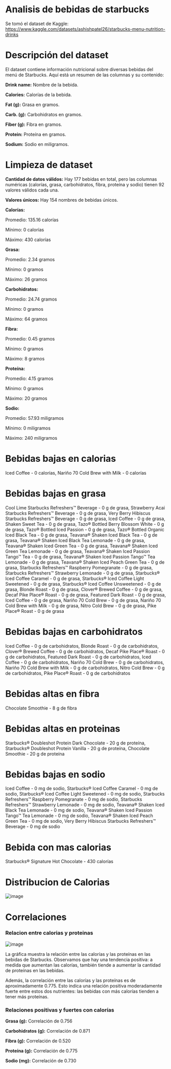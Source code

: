 # Analisis de bebidas de starbucks

Se tomó el dataset de Kaggle: https://www.kaggle.com/datasets/ashishpatel26/starbucks-menu-nutrition-drinks

# Descripción del dataset

El dataset contiene información nutricional sobre diversas bebidas del menú de Starbucks. Aquí está un resumen de las columnas y su contenido:

<strong>Drink name:</strong> Nombre de la bebida.

<strong>Calories:</strong> Calorías de la bebida.

<strong>Fat (g):</strong> Grasa en gramos.

<strong>Carb. (g):</strong> Carbohidratos en gramos.

<strong>Fiber (g):</strong> Fibra en gramos.

<strong>Protein:</strong> Proteína en gramos.

<strong>Sodium:</strong> Sodio en miligramos.

# Limpieza de dataset

<strong>Cantidad de datos válidos:</strong> Hay 177 bebidas en total, pero las columnas numéricas (calorías, grasa, carbohidratos, fibra, proteína y sodio) tienen 92 valores válidos cada una.

<strong>Valores únicos:</strong> Hay 154 nombres de bebidas únicos.

<strong>Calorías:</strong>

Promedio: 135.16 calorías

Mínimo: 0 calorías

Máximo: 430 calorías

<strong>Grasa:</strong>

Promedio: 2.34 gramos

Mínimo: 0 gramos

Máximo: 26 gramos

<strong>Carbohidratos:</strong>

Promedio: 24.74 gramos

Mínimo: 0 gramos

Máximo: 64 gramos

<strong>Fibra:</strong>

Promedio: 0.45 gramos

Mínimo: 0 gramos

Máximo: 8 gramos

<strong>Proteína:</strong>

Promedio: 4.15 gramos

Mínimo: 0 gramos

Máximo: 20 gramos

<strong>Sodio:</strong>

Promedio: 57.93 miligramos

Mínimo: 0 miligramos

Máximo: 240 miligramos

# Bebidas bajas en calorias

Iced Coffee - 0 calorías, Nariño 70 Cold Brew with Milk - 0 calorías

# Bebidas bajas en grasa

Cool Lime Starbucks Refreshers™ Beverage - 0 g de grasa, Strawberry Acai Starbucks Refreshers™ Beverage - 0 g de grasa, Very Berry Hibiscus Starbucks Refreshers™ Beverage - 0 g de grasa, Iced Coffee - 0 g de grasa, Shaken Sweet Tea - 0 g de grasa, Tazo® Bottled Berry Blossom White - 0 g de grasa, Tazo® Bottled Iced Passion - 0 g de grasa, Tazo® Bottled Organic Iced Black Tea - 0 g de grasa, Teavana® Shaken Iced Black Tea - 0 g de grasa, Teavana® Shaken Iced Black Tea Lemonade - 0 g de grasa, Teavana® Shaken Iced Green Tea - 0 g de grasa, Teavana® Shaken Iced Green Tea Lemonade - 0 g de grasa, Teavana® Shaken Iced Passion Tango™ Tea - 0 g de grasa, Teavana® Shaken Iced Passion Tango™ Tea Lemonade - 0 g de grasa, Teavana® Shaken Iced Peach Green Tea - 0 g de grasa, Starbucks Refreshers™ Raspberry Pomegranate - 0 g de grasa, Starbucks Refreshers™ Strawberry Lemonade - 0 g de grasa, Starbucks® Iced Coffee Caramel - 0 g de grasa, Starbucks® Iced Coffee Light Sweetened - 0 g de grasa, Starbucks® Iced Coffee Unsweetened - 0 g de grasa, Blonde Roast - 0 g de grasa, Clover® Brewed Coffee - 0 g de grasa, Decaf Pike Place® Roast - 0 g de grasa, Featured Dark Roast - 0 g de grasa, Iced Coffee - 0 g de grasa, Nariño 70 Cold Brew - 0 g de grasa, Nariño 70 Cold Brew with Milk - 0 g de grasa, Nitro Cold Brew - 0 g de grasa, Pike Place® Roast - 0 g de grasa

# Bebidas bajas en carbohidratos

Iced Coffee - 0 g de carbohidratos, Blonde Roast - 0 g de carbohidratos, Clover® Brewed Coffee - 0 g de carbohidratos, Decaf Pike Place® Roast - 0 g de carbohidratos, Featured Dark Roast - 0 g de carbohidratos, Iced Coffee - 0 g de carbohidratos, Nariño 70 Cold Brew - 0 g de carbohidratos, Nariño 70 Cold Brew with Milk - 0 g de carbohidratos, Nitro Cold Brew - 0 g de carbohidratos, Pike Place® Roast - 0 g de carbohidratos

# Bebidas altas en fibra

Chocolate Smoothie - 8 g de fibra

# Bebidas altas en proteinas

Starbucks® Doubleshot Protein Dark Chocolate - 20 g de proteína, Starbucks® Doubleshot Protein Vanilla - 20 g de proteína, Chocolate Smoothie - 20 g de proteína

# Bebidas bajas en sodio

Iced Coffee - 0 mg de sodio, Starbucks® Iced Coffee Caramel - 0 mg de sodio, Starbucks® Iced Coffee Light Sweetened - 0 mg de sodio, Starbucks Refreshers™ Raspberry Pomegranate - 0 mg de sodio, Starbucks Refreshers™ Strawberry Lemonade - 0 mg de sodio, Teavana® Shaken Iced Black Tea Lemonade - 0 mg de sodio, Teavana® Shaken Iced Passion Tango™ Tea Lemonade - 0 mg de sodio, Teavana® Shaken Iced Peach Green Tea - 0 mg de sodio, Very Berry Hibiscus Starbucks Refreshers™ Beverage - 0 mg de sodio

# Bebida con mas calorias

Starbucks® Signature Hot Chocolate - 430 calorías

# Distribucion de Calorias

![image](https://github.com/mstovarh/analisis-de-bebidas-de-starbucks/assets/107591274/b9aabfb7-747b-46b2-a6c2-45a3818aee19)

# Correlaciones

<h3>Relacion entre calorias y proteinas</h3>

![image](https://github.com/mstovarh/analisis-de-bebidas-de-starbucks/assets/107591274/a52c4d87-9a93-43df-b5d4-ea8204359115)

La gráfica muestra la relación entre las calorías y las proteínas en las bebidas de Starbucks. Observamos que hay una tendencia positiva: a medida que aumentan las calorías, también tiende a aumentar la cantidad de proteínas en las bebidas.

Además, la correlación entre las calorías y las proteínas es de aproximadamente 0.775. Esto indica una relación positiva moderadamente fuerte entre estos dos nutrientes: las bebidas con más calorías tienden a tener más proteínas.

<h3>Relaciones positivas y fuertes con calorías</h3>

<strong>Grasa (g):</strong> Correlación de 0.756

<strong>Carbohidratos (g):</strong> Correlación de 0.871

<strong>Fibra (g):</strong> Correlación de 0.520

<strong>Proteína (g):</strong> Correlación de 0.775

<strong>Sodio (mg):</strong> Correlación de 0.730
